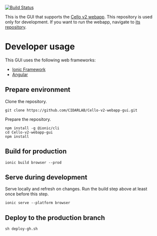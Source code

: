 [![Build Status](https://travis-ci.org/CIDARLAB/Cello-v2-webapp-gui.svg?branch=develop)](https://travis-ci.org/CIDARLAB/Cello-v2-webapp-gui)

This is the GUI that supports the [Cello v2 webapp][webapp]. This repository is used only for development. If you want to run the webapp, navigate to [its repository][webapp].

# Developer usage

This GUI uses the following web frameworks:

  + [Ionic Framework](https://ionicframework.com/)
  + [Angular](https://angular.io/)

## Prepare environment

Clone the repository.

	git clone https://github.com/CIDARLAB/Cello-v2-webapp-gui.git

Prepare the repository.

	npm install -g @ionic/cli
	cd Cello-v2-webapp-gui
	npm install

## Build for production

	ionic build browser --prod

## Serve during development

Serve locally and refresh on changes. Run the build step above at least once before this step.

	ionic serve --platform browser

## Deploy to the production branch

	sh deploy-gh.sh

[webapp]: https://github.com/CIDARLAB/Cello-v2-webapp
